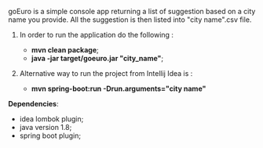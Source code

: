 goEuro is a simple console app returning a list of suggestion based on a city name you provide.
All the suggestion is then listed into "city name".csv file.


1. In order to run the application do the following :
    - **mvn clean package**;
    - **java -jar target/goeuro.jar "city_name"**;

2. Alternative way to run the project from Intellij Idea is :
    - **mvn spring-boot:run -Drun.arguments="city name"**

**Dependencies**:
- idea lombok plugin;
- java version 1.8;
- spring boot plugin;